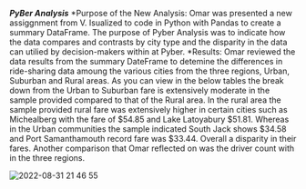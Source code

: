 ***PyBer Analysis*** 
*Purpose of the New Analysis:
Omar was presented a new assiggnment from V. Isualized to code in Python with Pandas to create a summary DataFrame. The purpose of Pyber Analysis was to  indicate how the data compares and contrasts by city type and the disparity in the data can utilied by decision-makers within at Pyber. 
*Results: 
 Omar reviewed the data results from the summary DateFrame to detemine the differences in ride-sharing data amoung the various cities from the three regions, Urban, Suburban and Rural areas.  As you can view in the below tables the break down from the Urban to Suburban fare is extensively moderate in the sample provided compared to that of the Rural area. In the rural area the sample provided rural fare was extensively higher in certain cities such as Michealberg with the fare of $54.85 and Lake Latoyabury $51.81. Whereas in the Urban communities the sample indicated South Jack shows $34.58 and Port Samanthamouth record fare was $33.44. Overall a disparity in their fares. 
 Another comparison that Omar reflected on was the driver count with in the three regions. 
 
 
 ![2022-08-31 21 46 55](https://user-images.githubusercontent.com/107796290/187815085-d5843a1f-e9d7-47f8-92d1-1834ac11d0ee.png)

